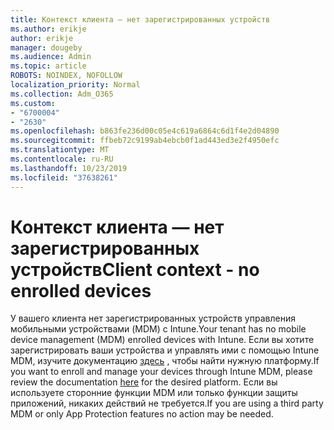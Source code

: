 ```yaml
---
title: Контекст клиента — нет зарегистрированных устройств
ms.author: erikje
author: erikje
manager: dougeby
ms.audience: Admin
ms.topic: article
ROBOTS: NOINDEX, NOFOLLOW
localization_priority: Normal
ms.collection: Adm_O365
ms.custom:
- "6700004"
- "2630"
ms.openlocfilehash: b863fe236d00c05e4c619a6864c6d1f4e2d04890
ms.sourcegitcommit: ffbeb72c9199ab4ebcb0f1ad443ed3e2f4950efc
ms.translationtype: MT
ms.contentlocale: ru-RU
ms.lasthandoff: 10/23/2019
ms.locfileid: "37638261"
---
```

# <a name="client-context---no-enrolled-devices"></a><span data-ttu-id="eabee-102">Контекст клиента — нет зарегистрированных устройств</span><span class="sxs-lookup"><span data-stu-id="eabee-102">Client context - no enrolled devices</span></span>

<span data-ttu-id="eabee-103">У вашего клиента нет зарегистрированных устройств управления мобильными устройствами (MDM) с Intune.</span><span class="sxs-lookup"><span data-stu-id="eabee-103">Your tenant has no mobile device management (MDM) enrolled devices with Intune.</span></span> <span data-ttu-id="eabee-104">Если вы хотите зарегистрировать ваши устройства и управлять ими с помощью Intune MDM, изучите документацию [здесь](https://docs.microsoft.com/intune/device-enrollment) , чтобы найти нужную платформу.</span><span class="sxs-lookup"><span data-stu-id="eabee-104">If you want to enroll and manage your devices through Intune MDM, please review the documentation [here](https://docs.microsoft.com/intune/device-enrollment) for the desired platform.</span></span> <span data-ttu-id="eabee-105">Если вы используете сторонние функции MDM или только функции защиты приложений, никаких действий не требуется.</span><span class="sxs-lookup"><span data-stu-id="eabee-105">If you are using a third party MDM or only App Protection features no action may be needed.</span></span> 